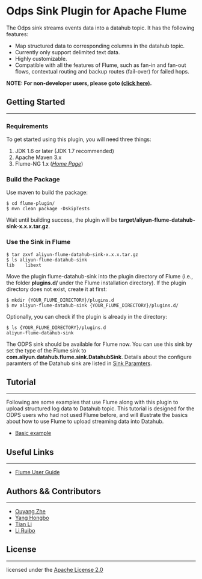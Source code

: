 # Odps Sink Plugin for Apache Flume

The Odps sink streams events data into a datahub topic. It has the following features:

- Map structured data to corresponding columns in the datahub topic.
- Currently only support delimited text data.
- Highly customizable.
- Compatible with all the features of Flume, such as fan-in and fan-out flows, contextual routing and backup routes (fail-over) for failed hops.

**NOTE: For non-developer users, please goto [(click here)](https://yq.aliyun.com/articles/66112).**

## Getting Started
---

### Requirements

To get started using this plugin, you will need three things:

1. JDK 1.6 or later (JDK 1.7 recommended)
2. Apache Maven 3.x  
3. Flume-NG 1.x  (*[Home Page](https://flume.apache.org/index.html)*)

### Build the Package

Use maven to build the package:

```
$ cd flume-plugin/
$ mvn clean package -DskipTests
```

Wait until building success, the plugin will be **target/aliyun-flume-datahub-sink-x.x.x.tar.gz**.

### Use the Sink in Flume

```
$ tar zxvf aliyun-flume-datahub-sink-x.x.x.tar.gz
$ ls aliyun-flume-datahub-sink
lib    libext
```

Move the plugin flume-datahub-sink into the plugin directory of Flume (i.e., the folder **plugins.d/** under the Flume installation directory). If the plugin directory does not exist, create it at first:

```
$ mkdir {YOUR_FLUME_DIRECTORY}/plugins.d
$ mv aliyun-flume-datahub-sink {YOUR_FLUME_DIRECTORY}/plugins.d/
```

Optionally, you can check if the plugin is already in the directory:

```
$ ls {YOUR_FLUME_DIRECTORY}/plugins.d
aliyun-flume-datahub-sink
```

The ODPS sink should be available for Flume now. You can use this sink by set the type of the Flume sink to **com.aliyun.datahub.flume.sink.DatahubSink**. Details about the configure paramters of the Datahub sink are listed in [Sink Paramters](http://github.com/aliyun/aliyun-odps-flume-plugin/wiki/sink-parameter).

## Tutorial
---

Following are some examples that use Flume along with this plugin to upload structured log data to Datahub topic. This tutorial is designed for the ODPS users who had not used Flume before, and will illustrate the basics about how to use Flume to upload streaming data into Datahub.

- [Basic example](http://github.com/aliyun/aliyun-odps-flume-plugin/wiki/basic-example)

## Useful Links
---

- [Flume User Guide](https://flume.apache.org/FlumeUserGuide.html)

## Authors && Contributors
---
- [Ouyang Zhe](https://github.com/oyz)
- [Yang Hongbo](https://github.com/hongbosoftware)
- [Tian Li](https://github.com/tianliplus)
- [Li Ruibo](https://github.com/lyman)

## License
---

licensed under the [Apache License 2.0](https://www.apache.org/licenses/LICENSE-2.0.html)
